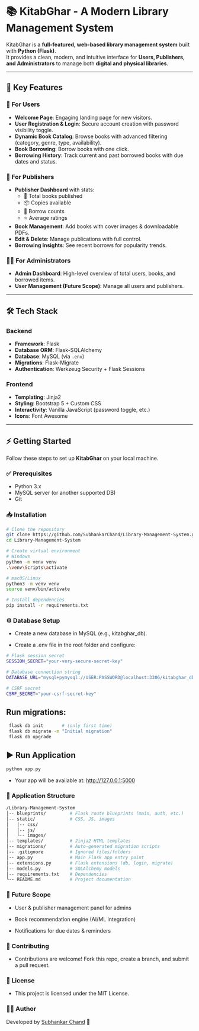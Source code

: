 
# 📚 KitabGhar - A Modern Library Management System

KitabGhar is a **full-featured, web-based library management system** built with **Python (Flask)**.  
It provides a clean, modern, and intuitive interface for **Users, Publishers, and Administrators** to manage both **digital and physical libraries**.

---

## 🚀 Key Features

### 👤 For Users
- **Welcome Page**: Engaging landing page for new visitors.  
- **User Registration & Login**: Secure account creation with password visibility toggle.  
- **Dynamic Book Catalog**: Browse books with advanced filtering (category, genre, type, availability).  
- **Book Borrowing**: Borrow books with one click.  
- **Borrowing History**: Track current and past borrowed books with due dates and status.  

### 🏢 For Publishers
- **Publisher Dashboard** with stats:
  - 📖 Total books published  
  - 📦 Copies available  
  - 🔄 Borrow counts  
  - ⭐ Average ratings  
- **Book Management**: Add books with cover images & downloadable PDFs.  
- **Edit & Delete**: Manage publications with full control.  
- **Borrowing Insights**: See recent borrows for popularity trends.  

### 👨‍💼 For Administrators
- **Admin Dashboard**: High-level overview of total users, books, and borrowed items.  
- **User Management (Future Scope)**: Manage all users and publishers.  

---

## 🛠️ Tech Stack

### Backend
- **Framework**: Flask  
- **Database ORM**: Flask-SQLAlchemy  
- **Database**: MySQL (via `.env`)  
- **Migrations**: Flask-Migrate  
- **Authentication**: Werkzeug Security + Flask Sessions  

### Frontend
- **Templating**: Jinja2  
- **Styling**: Bootstrap 5 + Custom CSS  
- **Interactivity**: Vanilla JavaScript (password toggle, etc.)  
- **Icons**: Font Awesome  

---

## ⚡ Getting Started

Follow these steps to set up **KitabGhar** on your local machine.

### ✅ Prerequisites
- Python 3.x  
- MySQL server (or another supported DB)  
- Git  

### 📥 Installation

```bash
# Clone the repository
git clone https://github.com/SubhankarChand/Library-Management-System.git
cd Library-Management-System

# Create virtual environment
# Windows
python -m venv venv
.\venv\Scripts\activate

# macOS/Linux
python3 -m venv venv
source venv/bin/activate

# Install dependencies
pip install -r requirements.txt
 ```

 ### ⚙️ Database Setup

- Create a new database in MySQL (e.g., kitabghar_db).

- Create a .env file in the root folder and configure:

```bash
# Flask session secret
SESSION_SECRET="your-very-secure-secret-key"

# Database connection string
DATABASE_URL="mysql+pymysql://USER:PASSWORD@localhost:3306/kitabghar_db?charset=utf8mb4"

# CSRF secret
CSRF_SECRET="your-csrf-secret-key"
 ```
 ## Run migrations:

```bash
 flask db init       # (only first time)
 flask db migrate -m "Initial migration"
 flask db upgrade
 ```
 ## ▶️ Run Application
```bash
python app.py
  ```
- Your app will be available at: http://127.0.0.1:5000

### 📂 Application Structure

```bash
/Library-Management-System
│-- blueprints/         # Flask route blueprints (main, auth, etc.)
│-- static/             # CSS, JS, images
│   │-- css/
│   │-- js/
│   └-- images/
│-- templates/          # Jinja2 HTML templates
│-- migrations/         # Auto-generated migration scripts
│-- .gitignore          # Ignored files/folders
│-- app.py              # Main Flask app entry point
│-- extensions.py       # Flask extensions (db, login, migrate)
│-- models.py           # SQLAlchemy models
│-- requirements.txt    # Dependencies
└-- README.md           # Project documentation
```
### 🌟 Future Scope
- User & publisher management panel for admins

- Book recommendation engine (AI/ML integration)

- Notifications for due dates & reminders

### 🤝 Contributing
- Contributions are welcome! Fork this repo, create a branch, and submit a pull request.

### 📜 License
- This project is licensed under the MIT License.

### 👨‍💻 Author

Developed by [Subhankar Chand](https://github.com/SubhankarChand/Library-Management-System)
 🚀